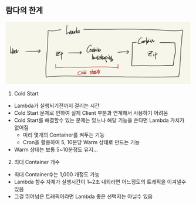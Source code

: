 ## 람다의 한계

![lambda-1](../public/lambda-1.png)

1. Cold Start

- Lambda가 실행되기전까지 걸리는 시간
- Cold Start 문제로 인하여 실제 Client 부분과 연계해서 사용하기 어려움
- Cold Start를 해결할수 있는 문제는 있느나 해당 기능을 쓴다면 Lambda 가치가 없어짐    
    - 미리 몇개의 Container를 켜두는 기능
    - Cron을 활용하여 5, 10분당 Warm 상태로 만드는 기능
- Warm 상태는 보통 5~10분정도 유지...

2. 최대 Container 개수

- 최대 Container수는 1,000 개정도 가능
- Lambda 함수 자체가 실행시간이 1~2초 내외라면 어느정도의 트래픽을 이겨낼수 있음
- 그걸 뛰어넘은 트래픽이라면 Lambda 좋은 선택지는 아닐수 있음